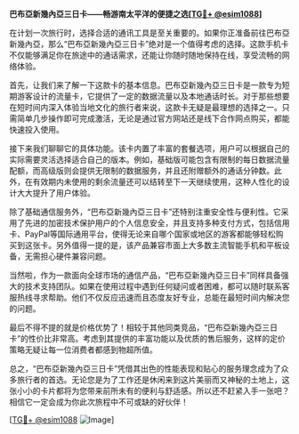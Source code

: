 **巴布亞新幾內亞三日卡——畅游南太平洋的便捷之选[[TG💪+ @esim1088](https://t.me/s/esim1088)]**

在计划一次旅行时，选择合适的通讯工具是至关重要的。如果你正准备前往巴布亞新幾內亞，那么“巴布亞新幾內亞三日卡”绝对是一个值得考虑的选择。这款手机卡不仅能够满足你在旅途中的通话需求，还能让你随时随地保持在线，享受流畅的网络体验。

首先，让我们来了解一下这款卡的基本信息。巴布亞新幾內亞三日卡是一款专为短期游客设计的流量卡，它提供了一定的数据流量以及本地通话时长。对于那些想要在短时间内深入体验当地文化的旅行者来说，这款卡无疑是最理想的选择之一。只需简单几步操作即可完成激活，无论是通过官方网站还是线下合作网点购买，都能快速投入使用。

接下来我们聊聊它的具体功能。该卡内置了丰富的套餐选项，用户可以根据自己的实际需要灵活选择适合自己的版本。例如，基础版可能包含有限制的每日数据流量配额，而高级版则会提供无限制的数据服务，并且还附赠额外的通话分钟数。此外，在有效期内未使用的剩余流量还可以结转至下一天继续使用，这种人性化的设计大大提升了用户体验。

除了基础通信服务外，“巴布亞新幾內亞三日卡”还特别注重安全性与便利性。它采用了先进的加密技术保护用户的个人信息安全，并且支持多种支付方式，包括信用卡、PayPal等国际通用平台，使得无论来自哪个国家或地区的游客都能够轻松购买到这张卡。另外值得一提的是，该产品兼容市面上大多数主流智能手机和平板设备，无需担心硬件兼容问题。

当然啦，作为一款面向全球市场的通信产品，“巴布亞新幾內亞三日卡”同样具备强大的技术支持团队。如果在使用过程中遇到任何疑问或者困难，都可以随时联系客服热线寻求帮助。他们不仅反应迅速而且态度友好专业，总能在最短时间内解决您的问题。

最后不得不提的就是价格优势了！相较于其他同类竞品，“巴布亞新幾內亞三日卡”的性价比非常高。考虑到其提供的丰富功能以及优质的售后服务，这样的定价策略无疑让每一位消费者都感到物超所值。

总之，“巴布亞新幾內亞三日卡”凭借其出色的性能表现和贴心的服务理念成为了众多旅行者的首选。无论您是为了工作还是休闲来到这片美丽而又神秘的土地上，这张小小的卡片都将为您带来前所未有的便利与舒适感。所以还不赶紧入手一张吧？相信它一定会成为你此次旅程中不可或缺的好伙伴！

[[TG💪+ @esim1088](https://t.me/s/esim1088) ![Image](https://i.postimg.cc/4NQfJmqS/Snipaste-2025-05-13-00-14-12.png)]
